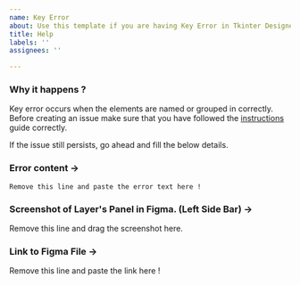 ```yaml
---
name: Key Error
about: Use this template if you are having Key Error in Tkinter Designer.
title: Help
labels: ''
assignees: ''

---
```


### Why it happens ?
Key error occurs when the elements are named or grouped in correctly. Before creating an issue make sure that you have followed the [instructions](https://github.com/ParthJadhav/Tkinter-Designer/blob/master/instructions.md) guide correctly.  

If the issue still persists, go ahead and fill the below details.

### Error content ->

```
Remove this line and paste the error text here !
```

### Screenshot of Layer's Panel in Figma. (Left Side Bar) ->

Remove this line and drag the screenshot here.

###  Link to Figma File ->

Remove this line and paste the link here !
